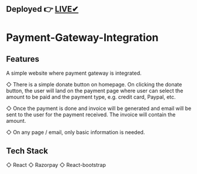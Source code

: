 <h2>Deployed 👉 <a href="https://sparks-payment-integration.netlify.app/">LIVE✔</a></h1>

<h1>Payment-Gateway-Integration</h1>
<h2>Features</h2>
A simple website where payment gateway is integrated.

◇ There is a simple donate button on homepage. On clicking the donate button, the user will land on the payment page where user can select the amount to be paid and the payment type, e.g. credit card, Paypal, etc.

◇ Once the payment is done and invoice will be generated and email will be sent to the user for the payment received. The invoice will contain the amount.

◇ On any page / email, only basic information is needed.

<h2>Tech Stack</h2>
◇ React
◇ Razorpay
◇ React-bootstrap
